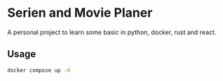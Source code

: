 # Serien and Movie Planer

A personal project to learn some basic in python, docker, rust and react.

## Usage

```bash
docker compose up -d
```
